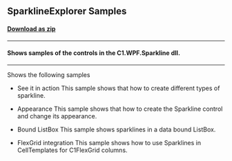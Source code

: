 ## SparklineExplorer Samples
#### [Download as zip](https://grapecity.github.io/DownGit/#/home?url=https://github.com/GrapeCity/ComponentOne-WPF-Samples/tree/master/NET_9/Sparkline/SparklineExplorer)
____
#### Shows samples of the controls in the C1.WPF.Sparkline dll.
____
Shows the following samples

* See it in action
This sample shows that how to create different types of sparkline.


* Appearance
This sample shows that how to create the Sparkline control and change its appearance.


* Bound ListBox
This sample shows sparklines in a data bound ListBox.


* FlexGrid integration
This sample shows how to use Sparklines in CellTemplates for C1FlexGrid columns.
